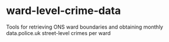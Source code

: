 # ward-level-crime-data
Tools for retrieving ONS ward boundaries and obtaining monthly data.police.uk street-level crimes per ward
